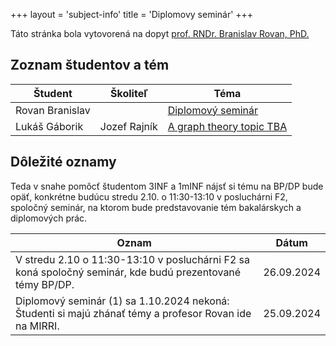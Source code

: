 +++
layout = 'subject-info'
title = 'Diplomovy seminár'
+++

Táto stránka bola vytovorená na dopyt [prof. RNDr. Branislav Rovan, PhD.](http://www.dcs.fmph.uniba.sk/~rovan/)

## Zoznam študentov a tém

| Študent | Školiteľ | Téma |
| --------| -------- | ---- |
| Rovan Branislav | | [Diplomový seminár](#) |
| Lukáš Gáborik   | Jozef Rajník |[A graph theory topic TBA](http://davinci.fmph.uniba.sk/~gaborik5/dipl.html) |


## Dôležité oznamy

Teda v snahe pomôcť študentom 3INF a 1mINF nájsť si tému na BP/DP bude opäť,  konkrétne budúcu stredu 2.10. o 11:30-13:10 v posluchárni F2,  spoločný seminár, na ktorom bude predstavovanie tém bakalárskych a diplomových  prác.

| Oznam | Dátum |
| ----- | ----- |
| V stredu 2.10 o 11:30-13:10 v posluchárni F2 sa koná spoločný seminár, kde budú prezentované témy BP/DP. |	26.09.2024 |
| Diplomový seminár (1) sa 1.10.2024 nekoná: Študenti si majú zhánať témy a profesor Rovan ide na MIRRI. |	25.09.2024 |

